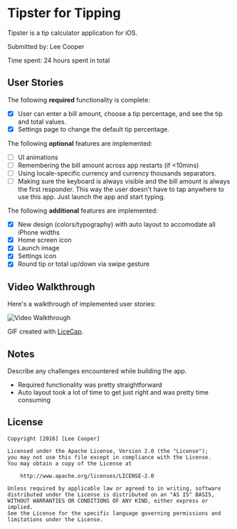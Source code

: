 # Tipster for Tipping

Tipster is a tip calculator application for iOS.

Submitted by: Lee Cooper

Time spent: 24 hours spent in total

## User Stories

The following **required** functionality is complete:

- [X] User can enter a bill amount, choose a tip percentage, and see the tip and total values.
- [X] Settings page to change the default tip percentage.

The following **optional** features are implemented:
- [ ] UI animations
- [ ] Remembering the bill amount across app restarts (if <10mins)
- [ ] Using locale-specific currency and currency thousands separators.
- [ ] Making sure the keyboard is always visible and the bill amount is always the first responder. This way the user doesn't have to tap anywhere to use this app. Just launch the app and start typing.

The following **additional** features are implemented:

- [X] New design (colors/typography) with auto layout to accomodate all iPhone widths
- [X] Home screen icon
- [X] Launch image
- [X] Settings icon
- [X] Round tip or total up/down via swipe gesture

## Video Walkthrough 

Here's a walkthrough of implemented user stories:

<img src='http://i.imgur.com/3fb7v2g.gif' title='Video Walkthrough' width='' alt='Video Walkthrough' />

GIF created with [LiceCap](http://www.cockos.com/licecap/).

## Notes

Describe any challenges encountered while building the app.

- Required functionality was pretty straightforward
- Auto layout took a lot of time to get just right and was pretty time consuming

## License

    Copyright [2016] [Lee Cooper]

    Licensed under the Apache License, Version 2.0 (the "License");
    you may not use this file except in compliance with the License.
    You may obtain a copy of the License at

        http://www.apache.org/licenses/LICENSE-2.0

    Unless required by applicable law or agreed to in writing, software
    distributed under the License is distributed on an "AS IS" BASIS,
    WITHOUT WARRANTIES OR CONDITIONS OF ANY KIND, either express or implied.
    See the License for the specific language governing permissions and
    limitations under the License.
